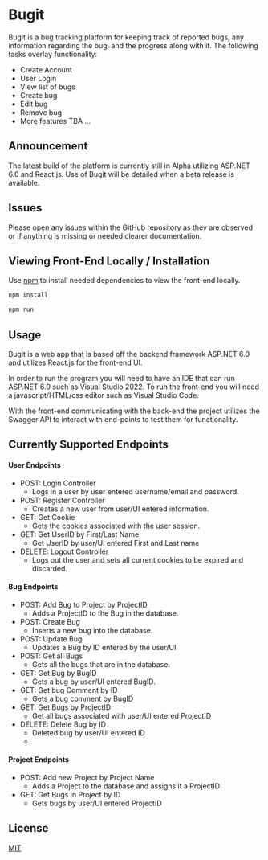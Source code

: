 # Bugit

Bugit is a bug tracking platform for keeping track of reported bugs, any information regarding the bug, and the progress along with it. The following tasks overlay functionality:
 - Create Account
 - User Login
 - View list of bugs
 - Create bug
 - Edit bug
 - Remove bug
 - More features TBA ... 

## Announcement

The latest build of the platform is currently still in Alpha utilizing ASP.NET 6.0 and React.js. Use of Bugit will be detailed when a beta release is available.

## Issues

Please open any issues within the GitHub repository as they are observed or if anything is missing or needed clearer documentation.

## Viewing Front-End Locally / Installation

Use [npm](https://docs.npmjs.com/cli/v8/commands/npm-install) to install needed dependencies to view the front-end locally.

```bash
npm install
```

```bash
npm run
```

## Usage

Bugit is a web app that is based off the backend framework ASP.NET 6.0 and utilizes React.js for the front-end UI.

In order to run the program you will need to have an IDE that can run ASP.NET 6.0 such as Visual Studio 2022. To run the front-end you will need a javascript/HTML/css editor such as Visual Studio Code.

With the front-end communicating with the back-end the project utilizes the Swagger API to interact with end-points to test them for functionality.

## Currently Supported Endpoints

#### User Endpoints
- POST: Login Controller
  - Logs in a user by user entered username/email and password.
- POST: Register Controller
  - Creates a new user from user/UI entered information.
- GET: Get Cookie
  - Gets the cookies associated with the user session.
- GET: Get UserID by First/Last Name
  - Get UserID by user/UI entered First and Last name
- DELETE: Logout Controller
  - Logs out the user and sets all current cookies to be expired and discarded.

#### Bug Endpoints
- POST: Add Bug to Project by ProjectID
  - Adds a ProjectID to the Bug in the database.
- POST: Create Bug
  - Inserts a new bug into the database.
- POST: Update Bug
  - Updates a Bug by ID entered by the user/UI
- POST: Get all Bugs
  - Gets all the bugs that are in the database.
- GET: Get Bug by BugID
  - Gets a bug by user/UI entered BugID.
- GET: Get bug Comment by ID
  - Gets a bug comment by BugID
- GET: Get Bugs by ProjectID
  - Get all bugs associated with user/UI entered ProjectID
- DELETE: Delete Bug by ID
  - Deleted bug by user/UI entered ID
  - 
#### Project Endpoints
 - POST: Add new Project by Project Name
   - Adds a Project to the database and assigns it a ProjectID
 - GET: Get Bugs in Project by ID
   - Gets bugs by user/UI entered ProjectID


## License
[MIT](https://choosealicense.com/licenses/mit/)
